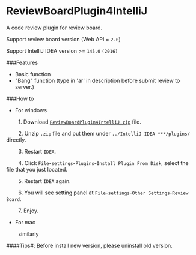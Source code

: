 # ReviewBoardPlugin4IntelliJ
A code review plugin for review board.

Support review board version (Web API = `2.0`)

Support IntelliJ IDEA version >= `145.0` `(2016)`

###Features
* Basic function
* "Bang" function (type in 'ar' in description before submit review to server.)

###How to
* For windows

&emsp;&emsp; 1. Download [`ReviewBoardPlugin4IntelliJ.zip`](https://github.com/asiaon123/ReviewBoardPlugin4IntelliJ/releases/download/v1.3/ReviewBoardPlugin4IntelliJ.zip "download") file.

&emsp;&emsp; 2. Unzip `.zip` file and put them under `../IntelliJ IDEA ***/plugins/` directly.

&emsp;&emsp; 3. Restart `IDEA`.

&emsp;&emsp; 4. Click `File`-`settings`-`Plugins`-`Install Plugin From Disk`, select the file that you just located.

&emsp;&emsp; 5. Restart `IDEA` again.

&emsp;&emsp; 6. You will see setting panel at `File`-`settings`-`Other Settings`-`Review Board`.

&emsp;&emsp; 7. Enjoy.

* For mac

&emsp;&emsp; similarly

###\#Tips#:
Before install new version, please uninstall old version.